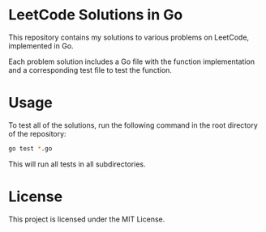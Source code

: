 # LeetCode Solutions in Go
This repository contains my solutions to various problems on LeetCode, implemented in Go.

Each problem solution includes a Go file with the function implementation and a corresponding test file to test the function.

# Usage
To test all of the solutions, run the following command in the root directory of the repository:
```bash
go test *.go
```
This will run all tests in all subdirectories.

# License
This project is licensed under the MIT License.